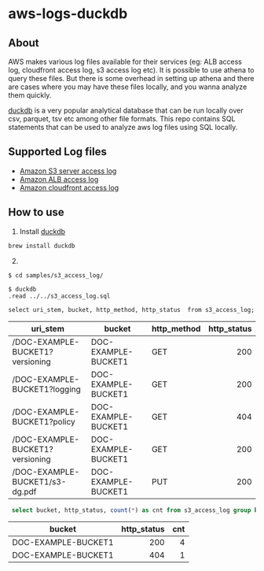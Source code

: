 # aws-logs-duckdb

## About
AWS makes various log files available for their services (eg: ALB access log, cloudfront access log,
s3 access log etc). It is possible to use athena to query these files. But there is some 
overhead in setting up athena and there are cases where you may have these files locally, and 
you wanna analyze them quickly.

[duckdb](https://duckdb.org/) is a very popular analytical database that can be run locally over
csv, parquet, tsv etc among other file formats. This repo contains SQL statements that can be used 
to analyze aws log files using SQL locally.

## Supported Log files
 - [Amazon S3 server access log](https://docs.aws.amazon.com/AmazonS3/latest/userguide/LogFormat.html)
 - [Amazon ALB access log](https://docs.aws.amazon.com/elasticloadbalancing/latest/application/load-balancer-access-logs.html)
 - [Amazon cloudfront access log](https://docs.aws.amazon.com/AmazonCloudFront/latest/DeveloperGuide/AccessLogs.html)


## How to use
1. Install [duckdb](https://duckdb.org/docs/installation/)
```bash
brew install duckdb
```

2. 

```
$ cd samples/s3_access_log/

$ duckdb
.read ../../s3_access_log.sql

select uri_stem, bucket, http_method, http_status  from s3_access_log;
```
|            uri_stem             |       bucket        | http_method | http_status |
|---------------------------------|---------------------|-------------|------------:|
| /DOC-EXAMPLE-BUCKET1?versioning | DOC-EXAMPLE-BUCKET1 | GET         | 200         |
| /DOC-EXAMPLE-BUCKET1?logging    | DOC-EXAMPLE-BUCKET1 | GET         | 200         |
| /DOC-EXAMPLE-BUCKET1?policy     | DOC-EXAMPLE-BUCKET1 | GET         | 404         |
| /DOC-EXAMPLE-BUCKET1?versioning | DOC-EXAMPLE-BUCKET1 | GET         | 200         |
| /DOC-EXAMPLE-BUCKET1/s3-dg.pdf  | DOC-EXAMPLE-BUCKET1 | PUT         | 200         |

```sql
 select bucket, http_status, count(*) as cnt from s3_access_log group by 1,2;
```

|       bucket        | http_status | cnt |
|---------------------|------------:|----:|
| DOC-EXAMPLE-BUCKET1 | 200         | 4   |
| DOC-EXAMPLE-BUCKET1 | 404         | 1   |
